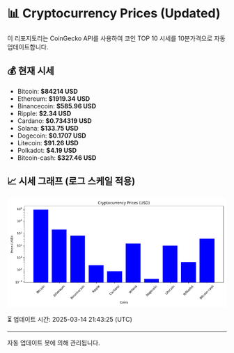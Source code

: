 
# 📊 Cryptocurrency Prices (Updated)

이 리포지토리는 CoinGecko API를 사용하여 코인 TOP 10 시세를 10분가격으로 자동 업데이트합니다.

## 💰 현재 시세
- Bitcoin: **$84214 USD**
- Ethereum: **$1919.34 USD**
- Binancecoin: **$585.96 USD**
- Ripple: **$2.34 USD**
- Cardano: **$0.734319 USD**
- Solana: **$133.75 USD**
- Dogecoin: **$0.1707 USD**
- Litecoin: **$91.26 USD**
- Polkadot: **$4.19 USD**
- Bitcoin-cash: **$327.46 USD**

## 📈 시세 그래프 (로그 스케일 적용)
![Crypto Prices](crypto_prices.png)

⏳ 업데이트 시간: 2025-03-14 21:43:25 (UTC)

---
자동 업데이트 봇에 의해 관리됩니다.
